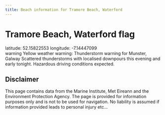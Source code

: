 ```yaml
---
title: Beach information for Tramore Beach, Waterford
---
```

# Tramore Beach, Waterford <span class="material-icons blue-flag">flag</span>

<div class="location-info">latitude: 52.15822553 longitude: -7.14447099</div>
<div class="met-eireann-warnings"><span class="material-icons yellow-warning">warning</span>&nbsp;Yellow weather warning: Thunderstorm warning for Munster, Galway Scattered thunderstorms with localised downpours this evening and early tonight. Hazardous driving conditions expected.&nbsp;</div>
<div></div>

## Disclaimer

This page contains data from the Marine Institute, 
Met Eireann and the Environment Protection Agency. The page is provided for
information purposes only and is not to be used for navigation. No liability 
is assumed if information provided leads to personal injury etc...